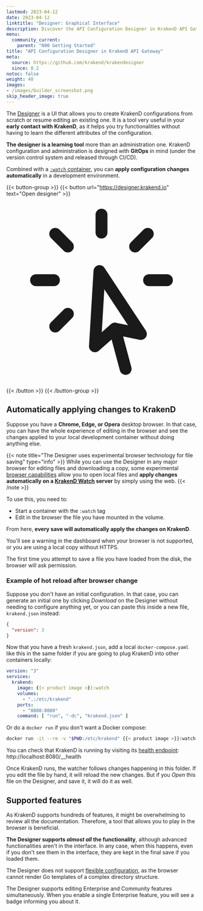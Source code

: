 ```yaml
---
lastmod: 2023-04-12
date: 2023-04-12
linktitle: "Designer: Graphical Interface"
description: Discover the API Configuration Designer in KrakenD API Gateway, enabling intuitive and visual configuration management for your APIs
menu:
  community_current:
    parent: "000 Getting Started"
title: "API Configuration Designer in KrakenD API Gateway"
meta:
  source: https://github.com/krakend/krakendesigner
  since: 0.2
notoc: false
weight: 40
images:
- /images/builder_screenshot.png
skip_header_image: true
---
```

The [Designer](https://designer.krakend.io) is a UI that allows you to create KrakenD configurations from scratch or resume editing an existing one. It is a tool very useful in your **early contact with KrakenD**, as it helps you try functionalities without having to learn the different attributes of the configuration.

**The designer is a learning tool** more than an administration one. KrakenD configuration and administration is designed with **GitOps** in mind (under the version control system and released through CI/CD).

Combined with a [`:watch` container](/docs/developer/hot-reload/), you can **apply configuration changes automatically** in a development environment.

{{< button-group >}}
{{< button url="https://designer.krakend.io" text="Open designer" >}}<svg xmlns="http://www.w3.org/2000/svg" fill="none" viewBox="0 0 24 24" stroke-width="1.5" stroke="currentColor" class="w-6 h-6">
  <path stroke-linecap="round" stroke-linejoin="round" d="M15.042 21.672L13.684 16.6m0 0l-2.51 2.225.569-9.47 5.227 7.917-3.286-.672zM12 2.25V4.5m5.834.166l-1.591 1.591M20.25 10.5H18M7.757 14.743l-1.59 1.59M6 10.5H3.75m4.007-4.243l-1.59-1.59" />
</svg>
{{< /button >}}
{{< /button-group >}}


## Automatically applying changes to KrakenD
Suppose you have a **Chrome, Edge, or Opera** desktop browser. In that case, you can have the whole experience of editing in the browser and see the changes applied to your local development container without doing anything else.

{{< note title="The Designer uses experimental browser technology for file saving" type="info" >}}
While you can use the Designer in any major browser for editing files and downloading a copy, some experimental [browser capabilities](https://developer.mozilla.org/en-US/docs/Web/API/Window/showOpenFilePicker#browser_compatibility) allow you to open local files and **apply changes automatically on a [KrakenD Watch](/docs/developer/hot-reload/) server** by simply using the web.
{{< /note >}}

To use this, you need to:

- Start a container with the `:watch` tag
- Edit in the browser the file you have mounted in the volume.

From here, **every save will automatically apply the changes on KrakenD**.

You'll see a warning in the dashboard when your browser is not supported, or you are using a local copy without HTTPS.

The first time you attempt to save a file you have loaded from the disk, the browser will ask permission.

### Example of hot reload after browser change
Suppose you don't have an initial configuration. In that case, you can generate an initial one by clicking *Download* on the Designer without needing to configure anything yet, or you can paste this inside a new file, `krakend.json` instead:

```json
{
  "version": 3
}
```

Now that you have a fresh `krakend.json`, add a local `docker-compose.yaml` like this in the same folder if you are going to plug KrakenD into other containers locally:

```yml
version: "3"
services:
  krakend:
    image: {{< product image >}}:watch
    volumes:
      - ".:/etc/krakend"
    ports:
      - "8080:8080"
    command: [ "run", "-dc", "krakend.json" ]
```

Or do a `docker run` if you don't want a Docker compose:

```bash
docker run -it --rm -v "$PWD:/etc/krakend" {{< product image >}}:watch run -dc krakend.json
```

You can check that KrakenD is running by visiting its [health endpoint](/docs/service-settings/health/): http://localhost:8080/__health

Once KrakenD runs, the watcher follows changes happening in this folder. If you edit the file by hand, it will reload the new changes. But if you *Open* this file on the Designer, and save it, it will do it as well.

## Supported features
As KrakenD supports hundreds of features, it might be overwhelming to review all the documentation. Therefore, a tool that allows you to play in the browser is beneficial.

**The Designer supports *almost all* the functionality**, although advanced functionalities aren't in the interface. In any case, when this happens, even if you don't see them in the interface, they are kept in the final save if you loaded them.

The Designer does not support [flexible configuration](/docs/configuration/flexible-config/), as the browser cannot render Go templates of a complex directory structure.

The Designer supports editing Enterprise and Community features simultaneously. When you enable a single Enterprise feature, you will see a badge informing you about it.